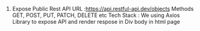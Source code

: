 1. Expose Public Rest API URL :https://api.restful-api.dev/objects
   Methods GET, POST, PUT, PATCH, DELETE etc 
Tech Stack : We using Axios Library to expose API and render respose in Div body in html page
